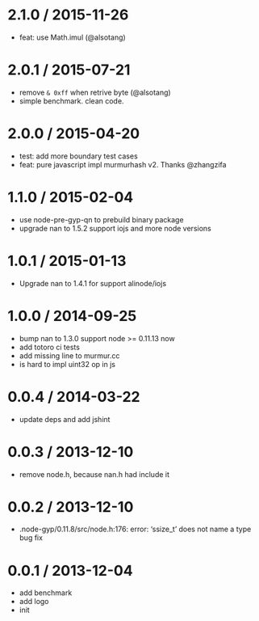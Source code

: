 
2.1.0 / 2015-11-26
==================

 * feat: use Math.imul (@alsotang)

2.0.1 / 2015-07-21
==================

 * remove `& 0xff` when retrive byte (@alsotang)
 * simple benchmark. clean code.

2.0.0 / 2015-04-20
==================

 * test: add more boundary test cases
 * feat: pure javascript impl murmurhash v2. Thanks @zhangzifa

1.1.0 / 2015-02-04
==================

 * use node-pre-gyp-qn to prebuild binary package
 * upgrade nan to 1.5.2 support iojs and more node versions

1.0.1 / 2015-01-13
==================

 * Upgrade nan to 1.4.1 for support alinode/iojs

1.0.0 / 2014-09-25
==================

 * bump nan to 1.3.0 support node >= 0.11.13 now
 * add totoro ci tests
 * add missing line to murmur.cc
 * is hard to impl uint32 op in js

0.0.4 / 2014-03-22
==================

  * update deps and add jshint

0.0.3 / 2013-12-10
==================

  * remove node.h, because nan.h had include it

0.0.2 / 2013-12-10
==================

  * .node-gyp/0.11.8/src/node.h:176: error: ‘ssize_t’ does not name a type bug fix

0.0.1 / 2013-12-04
==================

  * add benchmark
  * add logo
  * init
